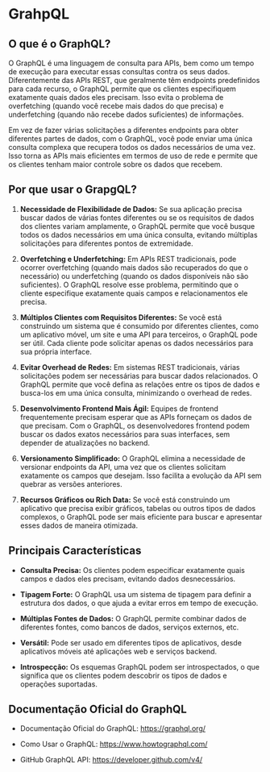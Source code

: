 # GrahpQL

## O que é o GraphQL?

O GraphQL é uma linguagem de consulta para APIs, bem como um tempo de execução para executar essas consultas contra os seus dados. Diferentemente das APIs REST, que geralmente têm endpoints predefinidos para cada recurso, o GraphQL permite que os clientes especifiquem exatamente quais dados eles precisam. Isso evita o problema de overfetching (quando você recebe mais dados do que precisa) e underfetching (quando não recebe dados suficientes) de informações.

Em vez de fazer várias solicitações a diferentes endpoints para obter diferentes partes de dados, com o GraphQL, você pode enviar uma única consulta complexa que recupera todos os dados necessários de uma vez. Isso torna as APIs mais eficientes em termos de uso de rede e permite que os clientes tenham maior controle sobre os dados que recebem.

## Por que usar o GrapgQL?

1. **Necessidade de Flexibilidade de Dados:** Se sua aplicação precisa buscar dados de várias fontes diferentes ou se os requisitos de dados dos clientes variam amplamente, o GraphQL permite que você busque todos os dados necessários em uma única consulta, evitando múltiplas solicitações para diferentes pontos de extremidade.

2. **Overfetching e Underfetching:** Em APIs REST tradicionais, pode ocorrer overfetching (quando mais dados são recuperados do que o necessário) ou underfetching (quando os dados disponíveis não são suficientes). O GraphQL resolve esse problema, permitindo que o cliente especifique exatamente quais campos e relacionamentos ele precisa.

3. **Múltiplos Clientes com Requisitos Diferentes:** Se você está construindo um sistema que é consumido por diferentes clientes, como um aplicativo móvel, um site e uma API para terceiros, o GraphQL pode ser útil. Cada cliente pode solicitar apenas os dados necessários para sua própria interface.

4. **Evitar Overhead de Redes:** Em sistemas REST tradicionais, várias solicitações podem ser necessárias para buscar dados relacionados. O GraphQL permite que você defina as relações entre os tipos de dados e busca-los em uma única consulta, minimizando o overhead de redes.

5. **Desenvolvimento Frontend Mais Ágil:** Equipes de frontend frequentemente precisam esperar que as APIs forneçam os dados de que precisam. Com o GraphQL, os desenvolvedores frontend podem buscar os dados exatos necessários para suas interfaces, sem depender de atualizações no backend.

6. **Versionamento Simplificado:** O GraphQL elimina a necessidade de versionar endpoints da API, uma vez que os clientes solicitam exatamente os campos que desejam. Isso facilita a evolução da API sem quebrar as versões anteriores.

7. **Recursos Gráficos ou Rich Data:** Se você está construindo um aplicativo que precisa exibir gráficos, tabelas ou outros tipos de dados complexos, o GraphQL pode ser mais eficiente para buscar e apresentar esses dados de maneira otimizada.

## Principais Características

- **Consulta Precisa:** Os clientes podem especificar exatamente quais campos e dados eles precisam, evitando dados desnecessários.

- **Tipagem Forte:** O GraphQL usa um sistema de tipagem para definir a estrutura dos dados, o que ajuda a evitar erros em tempo de execução.

- **Múltiplas Fontes de Dados:** O GraphQL permite combinar dados de diferentes fontes, como bancos de dados, serviços externos, etc.

- **Versátil:** Pode ser usado em diferentes tipos de aplicativos, desde aplicativos móveis até aplicações web e serviços backend.

- **Introspecção:** Os esquemas GraphQL podem ser introspectados, o que significa que os clientes podem descobrir os tipos de dados e operações suportadas.


## Documentação Oficial do GraphQL

- Documentação Oficial do GraphQL: https://graphql.org/

- Como Usar o GraphQL: https://www.howtographql.com/

- GitHub GraphQL API: https://developer.github.com/v4/

